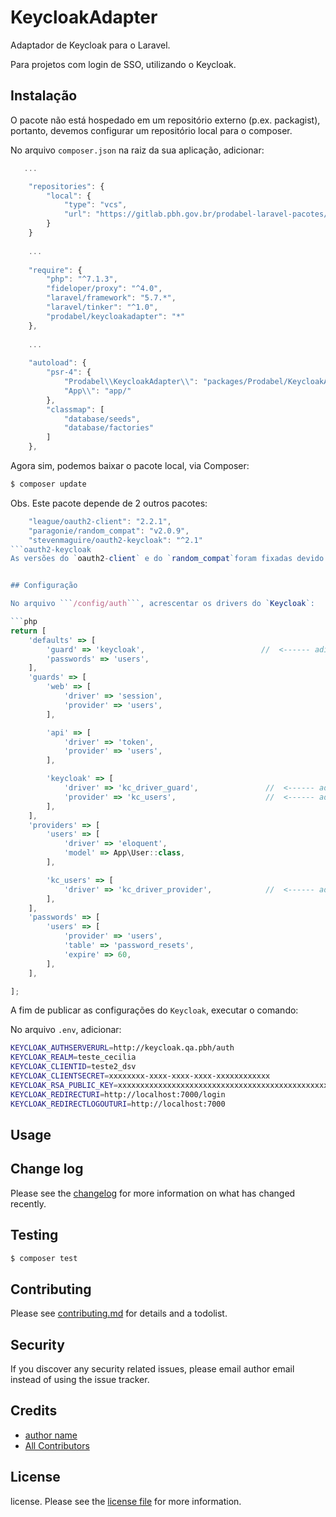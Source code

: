 # KeycloakAdapter

Adaptador de Keycloak para o Laravel. 

Para projetos com login de SSO, utilizando o Keycloak.


## Instalação
O pacote não está hospedado em um repositório externo (p.ex. packagist), portanto, devemos configurar um repositório local para o composer.

No arquivo ```composer.json``` na raiz da sua aplicação, adicionar: 
        
``` javascript
   ...

    "repositories": {                                                                        //  <------ adicionar
        "local": {                                                                           //  <------ adicionar
            "type": "vcs",                                                                   //  <------ adicionar
            "url": "https://gitlab.pbh.gov.br/prodabel-laravel-pacotes/keycloak-adapter.git" //  <------ adicionar
        }                                                                                    //  <------ adicionar
    }                                                                                        //  <------ adicionar
    
    ...
    
    "require": {
        "php": "^7.1.3",
        "fideloper/proxy": "^4.0",
        "laravel/framework": "5.7.*",
        "laravel/tinker": "^1.0",
        "prodabel/keycloakadapter": "*"                                                      //  <------ adicionar
    },
    
    ...
    
    "autoload": {
        "psr-4": {
            "Prodabel\\KeycloakAdapter\\": "packages/Prodabel/KeycloakAdapter/src",          //  <------ adicionar
            "App\\": "app/"
        },
        "classmap": [
            "database/seeds",
            "database/factories"
        ]
    },
``` 

Agora sim, podemos baixar o pacote local, via Composer:

``` bash
$ composer update
```
Obs. Este pacote depende de 2 outros pacotes:
``` javascript
    "league/oauth2-client": "2.2.1",
    "paragonie/random_compat": "v2.0.9",
    "stevenmaguire/oauth2-keycloak": "^2.1"
```oauth2-keycloak
As versões do `oauth2-client` e do `random_compat`foram fixadas devido a uma limitação do `oauth2-keycloak`


## Configuração

No arquivo ```/config/auth```, acrescentar os drivers do `Keycloak`:

```php
return [
    'defaults' => [
        'guard' => 'keycloak',                          //  <------ adicionar
        'passwords' => 'users',
    ],
    'guards' => [
        'web' => [
            'driver' => 'session',
            'provider' => 'users',
        ],

        'api' => [
            'driver' => 'token',
            'provider' => 'users',
        ],

        'keycloak' => [
            'driver' => 'kc_driver_guard',               //  <------ adicionar
            'provider' => 'kc_users',                    //  <------ adicionar
        ],
    ],
    'providers' => [
        'users' => [
            'driver' => 'eloquent',
            'model' => App\User::class,
        ],

        'kc_users' => [
            'driver' => 'kc_driver_provider',            //  <------ adicionar
        ],
    ],
    'passwords' => [
        'users' => [
            'provider' => 'users',
            'table' => 'password_resets',
            'expire' => 60,
        ],
    ],

];
```

A fim de publicar as configurações do `Keycloak`, executar o comando:



No arquivo ```.env```, adicionar:

``` bash
KEYCLOAK_AUTHSERVERURL=http://keycloak.qa.pbh/auth
KEYCLOAK_REALM=teste_cecilia
KEYCLOAK_CLIENTID=teste2_dsv
KEYCLOAK_CLIENTSECRET=xxxxxxxx-xxxx-xxxx-xxxx-xxxxxxxxxxxx
KEYCLOAK_RSA_PUBLIC_KEY=xxxxxxxxxxxxxxxxxxxxxxxxxxxxxxxxxxxxxxxxxxxxxxxxxxxxxxxxxxxxx
KEYCLOAK_REDIRECTURI=http://localhost:7000/login
KEYCLOAK_REDIRECTLOGOUTURI=http://localhost:7000
```

## Usage

## Change log

Please see the [changelog](changelog.md) for more information on what has changed recently.

## Testing

``` bash
$ composer test
```

## Contributing

Please see [contributing.md](contributing.md) for details and a todolist.

## Security

If you discover any security related issues, please email author email instead of using the issue tracker.

## Credits

- [author name][link-author]
- [All Contributors][link-contributors]

## License

license. Please see the [license file](license.md) for more information.

[ico-version]: https://img.shields.io/packagist/v/prodabel/keycloakadapter.svg?style=flat-square
[ico-downloads]: https://img.shields.io/packagist/dt/prodabel/keycloakadapter.svg?style=flat-square
[ico-travis]: https://img.shields.io/travis/prodabel/keycloakadapter/master.svg?style=flat-square
[ico-styleci]: https://styleci.io/repos/12345678/shield

[link-packagist]: https://packagist.org/packages/prodabel/keycloakadapter
[link-downloads]: https://packagist.org/packages/prodabel/keycloakadapter
[link-travis]: https://travis-ci.org/prodabel/keycloakadapter
[link-styleci]: https://styleci.io/repos/12345678
[link-author]: https://github.com/prodabel
[link-contributors]: ../../contributors
